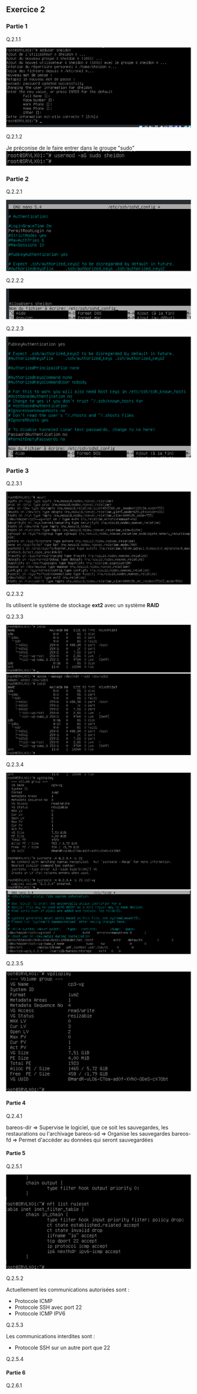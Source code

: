 ## Exercice 2

### Partie 1

Q.2.1.1

![addusers](/Ressources/addusers.png)

Q.2.1.2

Je préconise de le faire entrer dans le groupe "sudo"
![usermod](/Ressources/usermod.png)

### Partie 2

Q.2.2.1

![permit_root_login](/Ressources/permitrootlogin.png)

Q.2.2.2

![allowusers](/Ressources/allowusers.png)

Q.2.2.3

![Q.2.2.3](/Ressources/Q.2.2.3.png)

### Partie 3

Q.2.3.1

![fichier_monte](/Ressources/fichier_monte.png)

Q.2.3.2

Ils utilisent le système de stockage **ext2** avec un système **RAID**

Q.2.3.3

![ajout_disque](/Ressources/ajout_disque.png)
![reparation_raid](/Ressources/reparation_raid.png)

Q.2.3.4

![creation_lv](/Ressources/creation_lv.png)
![fstab](/Ressources/fstab.png)

Q.2.3.5

![vgdisplay](/Ressources/vgdisplay.png)

#### Partie 4

Q.2.4.1

bareos-dir => Supervise le logiciel, que ce soit les sauvegardes, les restaurations ou l'archivage
bareos-sd => Organise les sauvegardes
bareos-fd => Permet d'accéder au données qui seront sauvegardées

#### Partie 5

Q.2.5.1

![nftable](/Ressources/nftable.png)

Q.2.5.2

Actuellement les communications autorisées sont :
- Protocole ICMP
- Protocole SSH avec port 22
- Protocole ICMP IPV6

Q.2.5.3

Les communications interdites sont :
- Protocole SSH sur un autre port que 22


Q.2.5.4


#### Partie 6

Q.2.6.1












